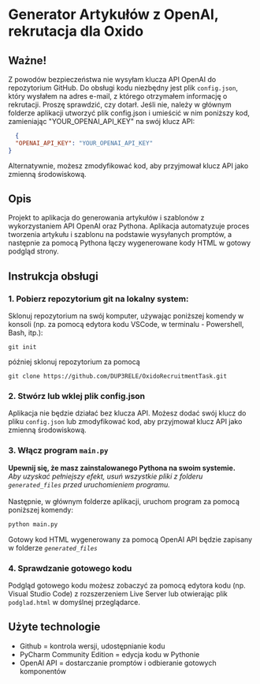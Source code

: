 # Generator Artykułów z OpenAI, rekrutacja dla Oxido
## Ważne!
 Z powodów bezpieczeństwa nie wysyłam klucza API OpenAI do repozytorium GitHub. Do obsługi kodu niezbędny jest plik `config.json`, który wysłałem na adres e-mail, z którego otrzymałem informację o rekrutacji. Proszę sprawdzić, czy dotarł. Jeśli nie, należy w głównym folderze aplikacji utworzyć plik config.json i umieścić w nim poniższy kod, zamieniając "YOUR_OPENAI_API_KEY" na swój klucz API:
  ```json
    {
	"OPENAI_API_KEY": "YOUR_OPENAI_API_KEY"
}
```
Alternatywnie, możesz zmodyfikować kod, aby przyjmował klucz API jako zmienną środowiskową.
## Opis
Projekt to aplikacja do generowania artykułów i szablonów z wykorzystaniem API OpenAI oraz Pythona. Aplikacja automatyzuje proces tworzenia artykułu i szablonu na podstawie wysyłanych promptów, a następnie za pomocą Pythona łączy wygenerowane kody HTML w gotowy podgląd strony.
## Instrukcja obsługi
### 1. Pobierz repozytorium git na lokalny system:
Sklonuj repozytorium na swój komputer, używając poniższej komendy w konsoli (np. za pomocą edytora kodu VSCode, w terminalu - Powershell, Bash, itp.):
``` github
git init
```
później sklonuj repozytorium za pomocą
``` github
git clone https://github.com/DUP3RELE/OxidoRecruitmentTask.git
```
### 2. Stwórz lub wklej plik config.json
Aplikacja nie będzie działać bez klucza API. Możesz dodać swój klucz do pliku `config.json` lub zmodyfikować kod, aby przyjmował klucz API jako zmienną środowiskową.
### 3. Włącz program `main.py`
**Upewnij się, że masz zainstalowanego Pythona na swoim systemie.** <br>
*Aby uzyskać pełniejszy efekt, usuń wszystkie pliki z folderu `generated_files` przed uruchomieniem programu.* <br>
<br>
Następnie, w głównym folderze aplikacji, uruchom program za pomocą poniższej komendy:
``` bash
python main.py
```
Gotowy kod HTML wygenerowany za pomocą OpenAI API będzie zapisany w folderze *`generated_files`*
### 4. Sprawdzanie gotowego kodu
Podgląd gotowego kodu możesz zobaczyć za pomocą edytora kodu (np. Visual Studio Code) z rozszerzeniem Live Server lub otwierając plik `podglad.html` w domyślnej przeglądarce.

## Użyte technologie
- Github = kontrola wersji, udostępnianie kodu
- PyCharm Community Edition = edycja kodu w Pythonie
- OpenAI API = dostarczanie promptów i odbieranie gotowych komponentów
